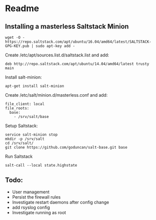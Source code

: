 # Readme



## Installing a masterless Saltstack Minion

```
wget -O - https://repo.saltstack.com/apt/ubuntu/16.04/amd64/latest/SALTSTACK-GPG-KEY.pub | sudo apt-key add -
```

Create /etc/apt/sources.list.d/saltstack.list and add:

```
deb http://repo.saltstack.com/apt/ubuntu/14.04/amd64/latest trusty main
```

Install salt-minion:

```
apt-get install salt-minion
```

Create /etc/salt/minion.d/masterless.conf and add:

```
file_client: local
file_roots:
  base:
    - /srv/salt/base
```

Setup Saltstack:

```
service salt-minion stop
mkdir -p /srv/salt
cd /srv/salt/
git clone https://github.com/goduncan/salt-base.git base
```

Run Saltstack

```
salt-call --local state.highstate
```

## Todo:

* User management
* Persist the firewall rules
* Investigate restart daemons after config change
* add rsyslog config
* Investigate running as root
